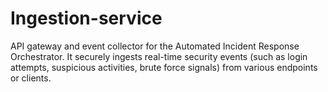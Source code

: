# Ingestion-service
API gateway and event collector for the Automated Incident Response Orchestrator. It securely ingests real-time security events (such as login attempts, suspicious activities, brute force signals) from various endpoints or clients.
